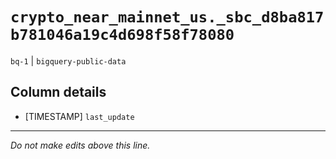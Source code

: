 # `crypto_near_mainnet_us._sbc_d8ba817b781046a19c4d698f58f78080`
`bq-1` | `bigquery-public-data`

## Column details
* [TIMESTAMP] `last_update`

-------------------------------------------------------------------------------
*Do not make edits above this line.*
